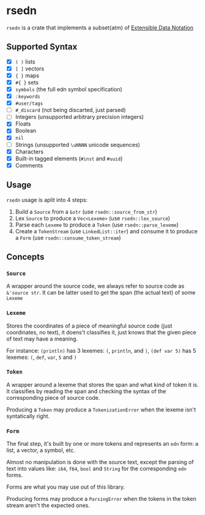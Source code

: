 # rsedn

`rsedn` is a crate that implements a subset(atm) of [Extensible Data Notation](https://github.com/edn-format/edn)

## Supported Syntax

- [x] `( )` lists
- [x] `[ ]` vectors
- [x] `{ }` maps
- [x] `#{ }` sets
- [x] `symbols` (the full edn symbol specification)
- [x] `:keywords`
- [x] `#user/tags`
- [ ] `#_discard` (not being discarted, just parsed)
- [ ] Integers (unsupported arbitrary precision integers)
- [x] Floats
- [x] Boolean
- [x] `nil`
- [ ] Strings (unsupported `\uNNNN` unicode sequences)
- [x] Characters
- [x] Built-in tagged elements (`#inst` and `#uuid`)
- [x] Comments

## Usage

`rsedn` usage is aplit into 4 steps:

1. Build a `Source` from a `&str` (use `rsedn::source_from_str`)
2. Lex `Source` to produce a `Vec<Lexeme>` (use `rsedn::lex_source`)
3. Parse each `Lexeme` to produce a `Token` (use `rsedn::parse_lexeme`)
4. Create a `TokenStream` (use `LinkedList::iter`) and consume it to produce a `Form` (use `rsedn::consume_token_stream`)

## Concepts

### `Source`

A wrapper around the source code, we always refer to source code as `&'source str`. It can be latter used to get the span (the actual text) of some `Lexeme`

### `Lexeme` 

Stores the coordinates of a piece of meaningful source code (just coordinates, no text), it doens't classifies it, just knows that the given piece of text may have a meaning.

For instance: `(println)` has 3 lexemes: `(`, `println`, and `)`, `(def var 5)` has 5 lexemes: `(`, `def`, `var`, `5` and `)`

### `Token`

A wrapper around a lexeme that stores the span and what kind of token it is. It classifies by reading the span and checking the syntax of the corresponding piece of source code.

Producing a `Token` may produce a `TokenizationError` when the lexeme isn't syntatically right.

### `Form`

The final step, it's built by one or more tokens and represents an `edn` form: a list, a vector, a symbol, etc.

Almost no manipulation is done with the source text, except the parsing of text into values like: `i64`, `f64`, `bool` and `String` for the corresponding `edn` forms.

Forms are what you may use out of this library.

Producing forms may produce a `ParsingError` when the tokens in the token stream aren't the expected ones.